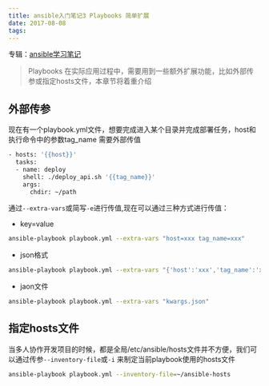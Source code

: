 ```yaml
---
title: ansible入门笔记3 Playbooks 简单扩展
date: 2017-08-08
tags:
---
```



专辑：[ansible学习笔记](/ansible/2017/08/14/album-study-notes)

> Playbooks 在实际应用过程中，需要用到一些额外扩展功能，比如外部传参或指定hosts文件，本章节将着重介绍

## 外部传参

现在有一个playbook.yml文件，想要完成进入某个目录并完成部署任务，host和执行命令中的参数tag_name 需要外部传值
```bash
- hosts: '{{host}}'
  tasks:
  - name: deploy
    shell: ./deploy_api.sh '{{tag_name}}'
    args:
      chdir: ~/path

```

通过```--extra-vars```或简写```-e```进行传值,现在可以通过三种方式进行传值：
- key=value
```bash
ansible-playbook playbook.yml --extra-vars "host=xxx tag_name=xxx"
```
- json格式
```bash
ansible-playbook playbook.yml --extra-vars "{'host':'xxx','tag_name':'xxx'}"
```
- jaon文件
```bash
ansible-playbook playbook.yml --extra-vars "kwargs.json"
```

## 指定hosts文件

当多人协作开发项目的时候，都是全局/etc/ansible/hosts文件并不方便，我们可以通过传参```--inventory-file```或```-i``` 来制定当前playbook使用的hosts文件
```bash
ansible-playbook playbook.yml --inventory-file=~/ansible-hosts
```


